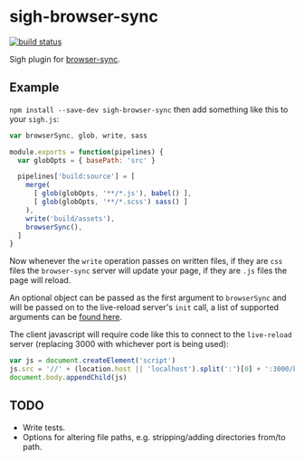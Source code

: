 # sigh-browser-sync

[![build status](https://circleci.com/gh/sighjs/sigh-browser-sync.png)](https://circleci.com/gh/sighjs/sigh-browser-sync)

Sigh plugin for [browser-sync](http://www.browsersync.io/).

## Example

`npm install --save-dev sigh-browser-sync` then add something like this to your `sigh.js`:

```javascript
var browserSync, glob, write, sass

module.exports = function(pipelines) {
  var globOpts = { basePath: 'src' }

  pipelines['build:source'] = [
    merge(
      [ glob(globOpts, '**/*.js'), babel() ],
      [ glob(globOpts, '**/*.scss') sass() ]
    ),
    write('build/assets'),
    browserSync(),
  ]
}
```

Now whenever the `write` operation passes on written files, if they are `css` files the `browser-sync` server will update your page, if they are `.js` files the page will reload.

An optional object can be passed as the first argument to `browserSync` and will be passed on to the live-reload server's `init` call, a list of supported arguments can be [found here](http://www.browsersync.io/docs/options/).

The client javascript will require code like this to connect to the `live-reload` server (replacing 3000 with whichever port is being used):

```javascript
var js = document.createElement('script')
js.src = '//' + (location.host || 'localhost').split(':')[0] + ':3000/browser-sync/browser-sync-client.js'
document.body.appendChild(js)
```

## TODO
 * Write tests.
 * Options for altering file paths, e.g. stripping/adding directories from/to path.

